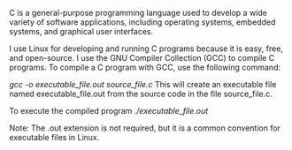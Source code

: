 C is a general-purpose programming language used to develop a wide variety of software applications, including operating systems, embedded systems, and graphical user interfaces.

I use Linux for developing and running C programs because it is easy, free, and open-source.
I use the GNU Compiler Collection (GCC) to compile C programs.
To compile a C program with GCC, use the following command:

*gcc -o executable_file.out source_file.c*
This will create an executable file named executable_file.out from the source code in the file source_file.c.

To execute the compiled program
*./executable_file.out*

Note: The .out extension is not required, but it is a common convention for executable files in Linux.
